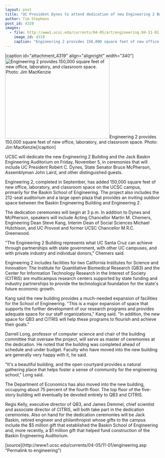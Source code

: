 ```yaml
---
layout: post
title: "UC President Dynes to attend dedication of new Engineering 2 Building on Friday, November 5"
author: Tim Stephens
post_id: 4320
images:
  - file: http://www1.ucsc.edu/currents/04-05/art/engineering.04-11-01.jpg
    image_id: 4319
    caption: "Engineering 2 provides 150,000 square feet of new office, laboratory, and classroom space. Photo: Jim MacKenzie"
---
```


[caption id="attachment_4319" align="alignright" width="340"]<a href="http://localhost/mysite/wp-content/uploads/2004/11/engineering.04-11-01.jpg"><img class="size-full wp-image-4319" src="http://localhost/mysite/wp-content/uploads/2004/11/engineering.04-11-01.jpg" alt="Engineering 2 provides 150,000 square feet of new office, laboratory, and classroom space. Photo: Jim MacKenzie" width="340" height="261" /></a>Engineering 2 provides 150,000 square feet of new office, laboratory, and classroom space. Photo: Jim MacKenzie[/caption]
<a name="content" id="content"></a>
<p>
  UCSC will dedicate the new Engineering 2 Building and the Jack Baskin Engineering Auditorium on Friday, November 5, in ceremonies that will include UC President Robert C. Dynes, State Senator Bruce McPherson, Assemblyman John Laird, and other distinguished guests.
</p>
<p>
  Engineering 2, completed in September, has added 150,000 square feet of new office, laboratory, and classroom space on the UCSC campus, primarily for the Baskin School of Engineering. The project also includes the 212-seat auditorium and a large open plaza that provides an inviting outdoor space between the Baskin Engineering Building and Engineering 2.
</p>
<p>
  The dedication ceremonies will begin at 3 p.m. In addition to Dynes and McPherson, speakers will include Acting Chancellor Martin M. Chemers, Engineering Dean Steve Kang, Interim Dean of Social Sciences Michael Hutchison, and UC Provost and former UCSC Chancellor M.R.C. Greenwood.
</p>
<p>
  "The Engineering 2 Building represents what UC Santa Cruz can achieve through partnerships with state government, with other UC campuses, and with private industry and individual donors," Chemers said.
</p>
<p>
  Engineering 2 includes facilities for two California Institutes for Science and Innovation: The Institute for Quantitative Biomedical Research (QB3) and the Center for Information Technology Research in the Interest of Society (CITRIS) are multicampus research centers supported by state funding and industry partnerships to provide the technological foundation for the state's future economic growth.
</p>
<p>
  Kang said the new building provides a much-needed expansion of facilities for the School of Engineering. "This is a major expansion of space that supports the further development of our research programs and provides adequate space for our staff organizations," Kang said. "In addition, the new space for QB3 and CITRIS will help these programs to flourish and achieve their goals."
</p>
<p>
  Darrell Long, professor of computer science and chair of the building committee that oversaw the project, will serve as master of ceremonies at the dedication. He noted that the building was completed ahead of schedule and under budget. Faculty who have moved into the new building are generally very happy with it, he said.
</p>
<p>
  "It's a beautiful building, and the open courtyard provides a natural gathering place that helps foster a sense of community for the engineering school," Long said.
</p>
<p>
  The Department of Economics has also moved into the new building, occupying about 75 percent of the fourth floor. The top floor of the five-story building will eventually be devoted entirely to QB3 and CITRIS.
</p>
<p>
  Regis Kelly, executive director of QB3, and James Demmel, chief scientist and associate director of CITRIS, will both take part in the dedication ceremonies. Also on hand for the dedication ceremonies will be Jack Baskin, retired engineer and philanthropist whose gifts to the campus include the $5 million gift that established the Baskin School of Engineering and, more recently, a $1 million gift that helped fund construction of the Baskin Engineering Auditorium.
</p>
<form>

</form>
<p>

</p>
[source](http://www1.ucsc.edu/currents/04-05/11-01/engineering.asp "Permalink to engineering")
